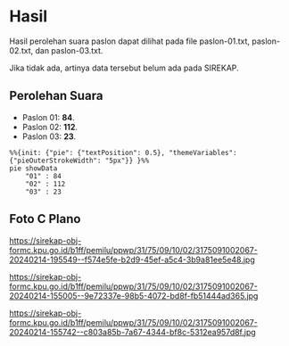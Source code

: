 # Hasil

Hasil perolehan suara paslon dapat dilihat pada file paslon-01.txt, paslon-02.txt, dan paslon-03.txt.

Jika tidak ada, artinya data tersebut belum ada pada SIREKAP.

## Perolehan Suara

 * Paslon 01: **84**.
 * Paslon 02: **112**.
 * Paslon 03: **23**.

```mermaid
%%{init: {"pie": {"textPosition": 0.5}, "themeVariables": {"pieOuterStrokeWidth": "5px"}} }%%
pie showData
    "01" : 84
    "02" : 112
    "03" : 23
```
## Foto C Plano

https://sirekap-obj-formc.kpu.go.id/b1ff/pemilu/ppwp/31/75/09/10/02/3175091002067-20240214-195549--f574e5fe-b2d9-45ef-a5c4-3b9a81ee5e48.jpg

https://sirekap-obj-formc.kpu.go.id/b1ff/pemilu/ppwp/31/75/09/10/02/3175091002067-20240214-155005--9e72337e-98b5-4072-bd8f-fb51444ad365.jpg

https://sirekap-obj-formc.kpu.go.id/b1ff/pemilu/ppwp/31/75/09/10/02/3175091002067-20240214-155742--c803a85b-7a67-4344-bf8c-5312ea957d8f.jpg
